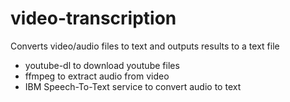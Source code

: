 # video-transcription
Converts video/audio files to text and outputs results to a text file
* youtube-dl to download youtube files
* ffmpeg to extract audio from video
* IBM Speech-To-Text service to convert audio to text

